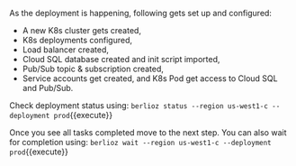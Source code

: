 As the deployment is happening, following gets set up and configured:
* A new K8s cluster gets created,
* K8s deployments configured,
* Load balancer created,
* Cloud SQL database created and init script imported,
* Pub/Sub topic & subscription created,
* Service accounts get created, and K8s Pod get access to Cloud SQL and Pub/Sub.

Check deployment status using:
`berlioz status --region us-west1-c --deployment prod`{{execute}}

Once you see all tasks completed move to the next step. You can also wait for completion using:
`berlioz wait --region us-west1-c --deployment prod`{{execute}}

